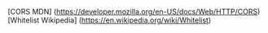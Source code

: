 [CORS MDN] (https://developer.mozilla.org/en-US/docs/Web/HTTP/CORS)
[Whitelist Wikipedia] (https://en.wikipedia.org/wiki/Whitelist)
